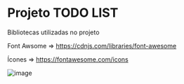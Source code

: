 # Projeto TODO LIST

Bibliotecas utilizadas no projeto

Font Awsome => https://cdnjs.com/libraries/font-awesome

Ícones  => https://fontawesome.com/icons

![image](https://user-images.githubusercontent.com/98665329/215913766-d5a04b40-d772-4436-bd95-fe79d0c77cb9.png)






